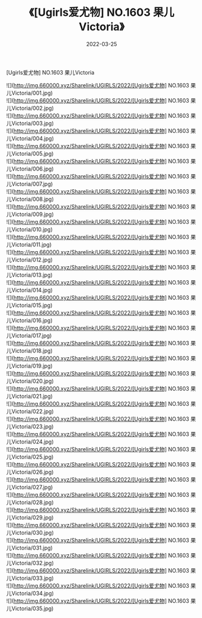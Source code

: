 ﻿---
layout: post
title:  《[Ugirls爱尤物] NO.1603 果儿Victoria》
date:   2022-03-25
img: http://img.660000.xyz/Sharelink/UGIRLS/2022/[Ugirls爱尤物] NO.1603 果儿Victoria/000.jpg
categories: [美女, 清纯, 唯美]
---

[Ugirls爱尤物] NO.1603 果儿Victoria

 ![](http://img.660000.xyz/Sharelink/UGIRLS/2022/[Ugirls爱尤物] NO.1603 果儿Victoria/001.jpg) <br>![](http://img.660000.xyz/Sharelink/UGIRLS/2022/[Ugirls爱尤物] NO.1603 果儿Victoria/002.jpg) <br>![](http://img.660000.xyz/Sharelink/UGIRLS/2022/[Ugirls爱尤物] NO.1603 果儿Victoria/003.jpg) <br>![](http://img.660000.xyz/Sharelink/UGIRLS/2022/[Ugirls爱尤物] NO.1603 果儿Victoria/004.jpg) <br>![](http://img.660000.xyz/Sharelink/UGIRLS/2022/[Ugirls爱尤物] NO.1603 果儿Victoria/005.jpg) <br>![](http://img.660000.xyz/Sharelink/UGIRLS/2022/[Ugirls爱尤物] NO.1603 果儿Victoria/006.jpg) <br>![](http://img.660000.xyz/Sharelink/UGIRLS/2022/[Ugirls爱尤物] NO.1603 果儿Victoria/007.jpg) <br>![](http://img.660000.xyz/Sharelink/UGIRLS/2022/[Ugirls爱尤物] NO.1603 果儿Victoria/008.jpg) <br>![](http://img.660000.xyz/Sharelink/UGIRLS/2022/[Ugirls爱尤物] NO.1603 果儿Victoria/009.jpg) <br>![](http://img.660000.xyz/Sharelink/UGIRLS/2022/[Ugirls爱尤物] NO.1603 果儿Victoria/010.jpg) <br>![](http://img.660000.xyz/Sharelink/UGIRLS/2022/[Ugirls爱尤物] NO.1603 果儿Victoria/011.jpg) <br>![](http://img.660000.xyz/Sharelink/UGIRLS/2022/[Ugirls爱尤物] NO.1603 果儿Victoria/012.jpg) <br>![](http://img.660000.xyz/Sharelink/UGIRLS/2022/[Ugirls爱尤物] NO.1603 果儿Victoria/013.jpg) <br>![](http://img.660000.xyz/Sharelink/UGIRLS/2022/[Ugirls爱尤物] NO.1603 果儿Victoria/014.jpg) <br>![](http://img.660000.xyz/Sharelink/UGIRLS/2022/[Ugirls爱尤物] NO.1603 果儿Victoria/015.jpg) <br>![](http://img.660000.xyz/Sharelink/UGIRLS/2022/[Ugirls爱尤物] NO.1603 果儿Victoria/016.jpg) <br>![](http://img.660000.xyz/Sharelink/UGIRLS/2022/[Ugirls爱尤物] NO.1603 果儿Victoria/017.jpg) <br>![](http://img.660000.xyz/Sharelink/UGIRLS/2022/[Ugirls爱尤物] NO.1603 果儿Victoria/018.jpg) <br>![](http://img.660000.xyz/Sharelink/UGIRLS/2022/[Ugirls爱尤物] NO.1603 果儿Victoria/019.jpg) <br>![](http://img.660000.xyz/Sharelink/UGIRLS/2022/[Ugirls爱尤物] NO.1603 果儿Victoria/020.jpg) <br>![](http://img.660000.xyz/Sharelink/UGIRLS/2022/[Ugirls爱尤物] NO.1603 果儿Victoria/021.jpg) <br>![](http://img.660000.xyz/Sharelink/UGIRLS/2022/[Ugirls爱尤物] NO.1603 果儿Victoria/022.jpg) <br>![](http://img.660000.xyz/Sharelink/UGIRLS/2022/[Ugirls爱尤物] NO.1603 果儿Victoria/023.jpg) <br>![](http://img.660000.xyz/Sharelink/UGIRLS/2022/[Ugirls爱尤物] NO.1603 果儿Victoria/024.jpg) <br>![](http://img.660000.xyz/Sharelink/UGIRLS/2022/[Ugirls爱尤物] NO.1603 果儿Victoria/025.jpg) <br>![](http://img.660000.xyz/Sharelink/UGIRLS/2022/[Ugirls爱尤物] NO.1603 果儿Victoria/026.jpg) <br>![](http://img.660000.xyz/Sharelink/UGIRLS/2022/[Ugirls爱尤物] NO.1603 果儿Victoria/027.jpg) <br>![](http://img.660000.xyz/Sharelink/UGIRLS/2022/[Ugirls爱尤物] NO.1603 果儿Victoria/028.jpg) <br>![](http://img.660000.xyz/Sharelink/UGIRLS/2022/[Ugirls爱尤物] NO.1603 果儿Victoria/029.jpg) <br>![](http://img.660000.xyz/Sharelink/UGIRLS/2022/[Ugirls爱尤物] NO.1603 果儿Victoria/030.jpg) <br>![](http://img.660000.xyz/Sharelink/UGIRLS/2022/[Ugirls爱尤物] NO.1603 果儿Victoria/031.jpg) <br>![](http://img.660000.xyz/Sharelink/UGIRLS/2022/[Ugirls爱尤物] NO.1603 果儿Victoria/032.jpg) <br>![](http://img.660000.xyz/Sharelink/UGIRLS/2022/[Ugirls爱尤物] NO.1603 果儿Victoria/033.jpg) <br>![](http://img.660000.xyz/Sharelink/UGIRLS/2022/[Ugirls爱尤物] NO.1603 果儿Victoria/034.jpg) <br>![](http://img.660000.xyz/Sharelink/UGIRLS/2022/[Ugirls爱尤物] NO.1603 果儿Victoria/035.jpg) <br>